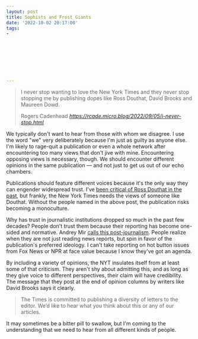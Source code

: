 ```yaml
---
layout: post
title: Sophists and Frost Giants
date: '2022-10-02 20:17:00'
tags:
- 








---
```


> I never stop wanting to love the New York Times and they never stop stopping me by publishing dopes like Ross Douthat, David Brooks and Maureen Dowd.
> 
> <footer>Rogers Cadenhead <cite><a href="https://rcade.micro.blog/2022/09/05/i-never-stop.html" class="u-in-reply-to">https://rcade.micro.blog/2022/09/05/i-never-stop.html</a></cite></footer>

<script src="https://micro.blog/quoteback.js"></script><!--kg-card-end: html-->

We typically don't want to hear from those with whom we disagree. I use the word "we" very deliberately because I'm just as guilty as anyone else. I'm likely to rage-quit a publication or even a whole network after encountering too many views that don't jive with mine. Encountering opposing views is necessary, though. We should encounter different opinions in the same publication — and not just to get us out of our echo chambers.

Publications should feature different voices because it's the only way they can engender widespread trust. I've [been critical of Ross Douthat in the past](https://frostedechoes.com/2019/04/19/doctrine-and-grace.html), but frankly, the New York Times needs the views of someone like Douthat. Without the people named in the above post, the publication risks becoming a monoculture.

Why has trust in journalistic institutions dropped so much in the past few decades? People don't trust them because their reporting has become one-sided and normative. Andrey Mir [calls this post-journalism](https://frostedechoes.com/2022/06/07/breaking-news.html). People realize when they are not just reading news reports, but spin in favor of the publication's preferred ideology. I can't take reporting on hot button issues from Fox News or NPR at face value because I know they've got an agenda.

By including a variety of opinions, the NYT insulates itself from at least some of that criticism. They aren't shy about admitting this, and as long as they give voice to different perspectives, their claim will have credibility. The message that they post at the end of opinion columns by writers like David Brooks says it clearly.

> The Times is committed to publishing a diversity of letters to the editor. We’d like to hear what you think about this or any of our articles.

It may sometimes be a bitter pill to swallow, but I'm coming to the understanding that we need to hear from all different kinds of people.

